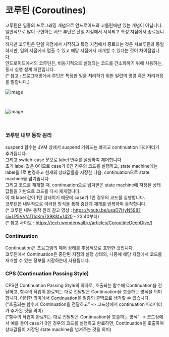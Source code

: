 # 코루틴 (Coroutines)
코루틴은 일종의 프로그래밍 개념으로 안드로이드와 코틀린에만 있는 개념이 아닙니다.<br>
일반적으로 많이 구현하는 서브 루틴은 단일 지점에서 시작되고 특정 지점에서 종료됩니다.<br>
하지만 코루틴은 단일 지점에서 시작하고 특정 지점에서 종료되는 것은 서브루틴과 동일하지만, 임의 지점에서 멈출 수 있고 해당 지점에서 재개할 수 있다는 것이 차이점입니다.<br>
안드로이드에서의 코루틴은, 비동기적으로 실행되는 코드를 간소화하기 위해 사용하는, 동시 실행 설계 패턴입니다.<br>
(* 참고 : 프로그래밍에서 루틴은 특정한 일을 처리하기 위한 일련의 명령 혹은 처리과정을 말합니다.)

![image](https://github.com/sdhong0609/tech-interview-study/assets/78577085/90485713-550c-4013-97e4-a806aa9168ab)

<br>

![image](https://github.com/sdhong0609/tech-interview-study/assets/78577085/ddd14c65-b6d5-4f28-80cb-225aa4ede6a5)

<br>

### 코루틴 내부 동작 원리
suspend 함수는 JVM 상에서 suspend 키워드는 빠지고 continuation 파라미터가 추가됩니다.<br>
그리고 switch-case 문으로 label 변수를 설정하여 제어합니다.<br>
초기 label 값은 0이므로 case가 0인 경우의 코드를 실행하고, state machine에는 label을 1로 변경하고 현재의 상태값들을 저장한 다음, continuation으로 state machine을 넘겨줍니다.<br>
그리고 코드를 재개할 때, continuation으로 넘겨받은 state machine에 저장된 상태값들을 기반으로 코드를 다시 재개합니다.<br>
이 때 label 값이 1인 상태이기 때문에 case가 1인 경우의 코드를 실행합니다.<br>
코루틴은 내부적으로 이러한 방식을 통해 중단과 재개를 반복하며 동작합니다.<br>
(* 코루틴 내부 동작 원리 참고 영상 : https://youtu.be/usaD7HyN598?si=LP5VVVJTlcKm7S9K&t=1420 - 23:40부터)<br>
(* 참고 사이트 : https://tech.wonderwall.kr/articles/CoroutineDeepDive/)

### Continuation
Continuation은 프로그램의 제어 상태를 추상적으로 표현한 것입니다.<br>
코루틴에서 Continuation은 중단된 지점의 실행 상태와, 나중에 해당 지점에서 코드를 재개할 수 있는 정보를 저장하는데 사용됩니다.<br>

### CPS (Continuation Passing Style)
CPS란 Continuation Passing Style의 약자로, 호출되는 함수에 Continuation을 전달하고, 함수의 작업이 완료되는 대로 전달받은 Continuation을 호출하는 방식을 의미합니다. 이러한 의미에서 Continuation을 일종의 콜백으로 생각할 수 있습니다.<br>
("호출되는 함수에 Continuation을 전달하고" -> 코드상에서 continuation 파라미터가 추가된 것을 의미)<br>
("함수의 작업이 완료되는 대로 전달받은 Continuation을 호출하는 방식" -> 코드상에서 예를 들어 case가 0인 경우의 코드를 실행하고 완료하면, Continuation을 호출하여 상태값들이 저장된 state machine을 넘겨주는 것을 의미)

